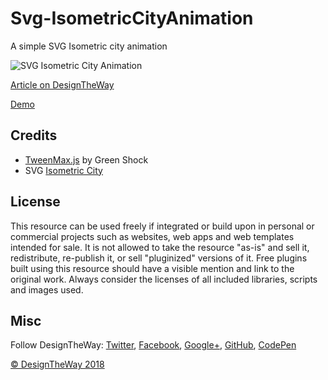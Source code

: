 # Svg-IsometricCityAnimation

A simple SVG Isometric city animation

![SVG Isometric City Animation](http://www.designtheway.com/wp-content/uploads/SvgIsometricCityAnimation_GitHub.jpg)

[Article on DesignTheWay](http://www.designtheway.com/playground/svgisometriccityanimation/)

[Demo](http://www.designtheway.com/development/SvgIsometricCityAnimation/)


## Credits

- [TweenMax.js](https://greensock.com/gsap) by Green Shock
- SVG [Isometric City](https://www.freepik.com/free-vector/city-in-isometric-style_820647.htm)

## License
This resource can be used freely if integrated or build upon in personal or commercial projects such as websites, web apps and web templates intended for sale. It is not allowed to take the resource "as-is" and sell it, redistribute, re-publish it, or sell "pluginized" versions of it. Free plugins built using this resource should have a visible mention and link to the original work. Always consider the licenses of all included libraries, scripts and images used.

## Misc

Follow DesignTheWay: [Twitter](https://twitter.com/Design_the_way), [Facebook](https://www.facebook.com/designtheway1/), [Google+](https://plus.google.com/u/0/b/100793649379288351553/), [GitHub](https://github.com/projapati66), [CodePen](https://codepen.io/anandaprojapati)


[© DesignTheWay 2018](http://www.designtheway.com)

